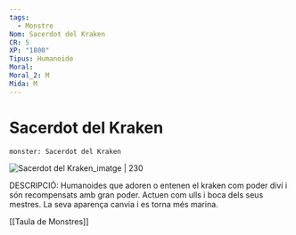 ```yaml
---
tags:
  - Monstre
Nom: Sacerdot del Kraken
CR: 5
XP: "1800"
Tipus: Humanoide
Moral: 
Moral_2: M
Mida: M
---
```

# Sacerdot del Kraken

```statblock
monster: Sacerdot del Kraken
```

![Sacerdot del Kraken_imatge | 230](https://www.pngkit.com/png/detail/215-2159491_kraken-priest-d-d-5e-kraken-priest.png)

DESCRIPCIÓ: 
Humanoides que adoren o entenen el kraken com poder diví i són recompensats amb gran poder. Actuen com ulls i boca dels seus mestres. La seva aparença canvia i es torna més marina. 

[[Taula de Monstres]]